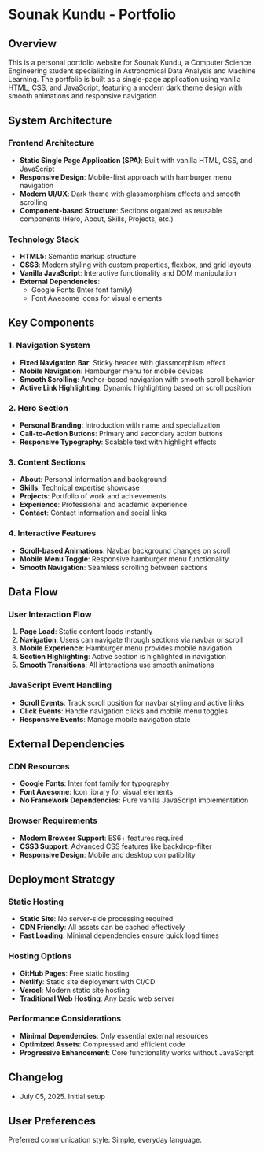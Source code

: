 # Sounak Kundu - Portfolio

## Overview

This is a personal portfolio website for Sounak Kundu, a Computer Science Engineering student specializing in Astronomical Data Analysis and Machine Learning. The portfolio is built as a single-page application using vanilla HTML, CSS, and JavaScript, featuring a modern dark theme design with smooth animations and responsive navigation.

## System Architecture

### Frontend Architecture
- **Static Single Page Application (SPA)**: Built with vanilla HTML, CSS, and JavaScript
- **Responsive Design**: Mobile-first approach with hamburger menu navigation
- **Modern UI/UX**: Dark theme with glassmorphism effects and smooth scrolling
- **Component-based Structure**: Sections organized as reusable components (Hero, About, Skills, Projects, etc.)

### Technology Stack
- **HTML5**: Semantic markup structure
- **CSS3**: Modern styling with custom properties, flexbox, and grid layouts
- **Vanilla JavaScript**: Interactive functionality and DOM manipulation
- **External Dependencies**: 
  - Google Fonts (Inter font family)
  - Font Awesome icons for visual elements

## Key Components

### 1. Navigation System
- **Fixed Navigation Bar**: Sticky header with glassmorphism effect
- **Mobile Navigation**: Hamburger menu for mobile devices
- **Smooth Scrolling**: Anchor-based navigation with smooth scroll behavior
- **Active Link Highlighting**: Dynamic highlighting based on scroll position

### 2. Hero Section
- **Personal Branding**: Introduction with name and specialization
- **Call-to-Action Buttons**: Primary and secondary action buttons
- **Responsive Typography**: Scalable text with highlight effects

### 3. Content Sections
- **About**: Personal information and background
- **Skills**: Technical expertise showcase
- **Projects**: Portfolio of work and achievements
- **Experience**: Professional and academic experience
- **Contact**: Contact information and social links

### 4. Interactive Features
- **Scroll-based Animations**: Navbar background changes on scroll
- **Mobile Menu Toggle**: Responsive hamburger menu functionality
- **Smooth Navigation**: Seamless scrolling between sections

## Data Flow

### User Interaction Flow
1. **Page Load**: Static content loads instantly
2. **Navigation**: Users can navigate through sections via navbar or scroll
3. **Mobile Experience**: Hamburger menu provides mobile navigation
4. **Section Highlighting**: Active section is highlighted in navigation
5. **Smooth Transitions**: All interactions use smooth animations

### JavaScript Event Handling
- **Scroll Events**: Track scroll position for navbar styling and active links
- **Click Events**: Handle navigation clicks and mobile menu toggles
- **Responsive Events**: Manage mobile navigation state

## External Dependencies

### CDN Resources
- **Google Fonts**: Inter font family for typography
- **Font Awesome**: Icon library for visual elements
- **No Framework Dependencies**: Pure vanilla JavaScript implementation

### Browser Requirements
- **Modern Browser Support**: ES6+ features required
- **CSS3 Support**: Advanced CSS features like backdrop-filter
- **Responsive Design**: Mobile and desktop compatibility

## Deployment Strategy

### Static Hosting
- **Static Site**: No server-side processing required
- **CDN Friendly**: All assets can be cached effectively
- **Fast Loading**: Minimal dependencies ensure quick load times

### Hosting Options
- **GitHub Pages**: Free static hosting
- **Netlify**: Static site deployment with CI/CD
- **Vercel**: Modern static site hosting
- **Traditional Web Hosting**: Any basic web server

### Performance Considerations
- **Minimal Dependencies**: Only essential external resources
- **Optimized Assets**: Compressed and efficient code
- **Progressive Enhancement**: Core functionality works without JavaScript

## Changelog
- July 05, 2025. Initial setup

## User Preferences

Preferred communication style: Simple, everyday language.